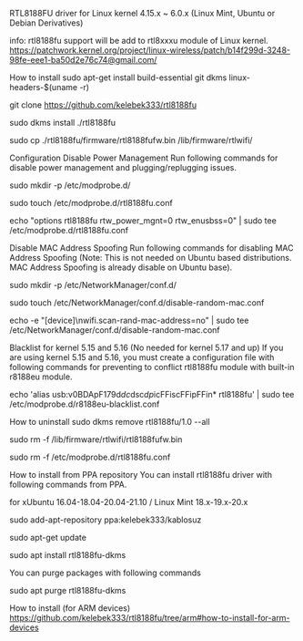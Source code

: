 RTL8188FU driver for Linux kernel 4.15.x ~ 6.0.x (Linux Mint, Ubuntu or Debian Derivatives)

info: rtl8188fu support will be add to rtl8xxxu module of Linux kernel. https://patchwork.kernel.org/project/linux-wireless/patch/b14f299d-3248-98fe-eee1-ba50d2e76c74@gmail.com/

How to install
sudo apt-get install build-essential git dkms linux-headers-$(uname -r)

git clone https://github.com/kelebek333/rtl8188fu

sudo dkms install ./rtl8188fu

sudo cp ./rtl8188fu/firmware/rtl8188fufw.bin /lib/firmware/rtlwifi/

Configuration
Disable Power Management
Run following commands for disable power management and plugging/replugging issues.

sudo mkdir -p /etc/modprobe.d/

sudo touch /etc/modprobe.d/rtl8188fu.conf

echo "options rtl8188fu rtw_power_mgnt=0 rtw_enusbss=0" | sudo tee /etc/modprobe.d/rtl8188fu.conf

Disable MAC Address Spoofing
Run following commands for disabling MAC Address Spoofing (Note: This is not needed on Ubuntu based distributions. MAC Address Spoofing is already disable on Ubuntu base).

sudo mkdir -p /etc/NetworkManager/conf.d/

sudo touch /etc/NetworkManager/conf.d/disable-random-mac.conf

echo -e "[device]\nwifi.scan-rand-mac-address=no" | sudo tee /etc/NetworkManager/conf.d/disable-random-mac.conf

Blacklist for kernel 5.15 and 5.16 (No needed for kernel 5.17 and up)
If you are using kernel 5.15 and 5.16, you must create a configuration file with following commands for preventing to conflict rtl8188fu module with built-in r8188eu module.

echo 'alias usb:v0BDApF179d*dc*dsc*dp*icFFiscFFipFFin* rtl8188fu' | sudo tee /etc/modprobe.d/r8188eu-blacklist.conf

How to uninstall
sudo dkms remove rtl8188fu/1.0 --all

sudo rm -f /lib/firmware/rtlwifi/rtl8188fufw.bin

sudo rm -f /etc/modprobe.d/rtl8188fu.conf

How to install from PPA repository
You can install rtl8188fu driver with following commands from PPA.

for xUbuntu 16.04-18.04-20.04-21.10 / Linux Mint 18.x-19.x-20.x

sudo add-apt-repository ppa:kelebek333/kablosuz

sudo apt-get update

sudo apt install rtl8188fu-dkms

You can purge packages with following commands

sudo apt purge rtl8188fu-dkms

How to install (for ARM devices)
https://github.com/kelebek333/rtl8188fu/tree/arm#how-to-install-for-arm-devices
